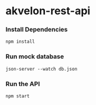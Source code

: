 # akvelon-rest-api

### Install Dependencies
`npm install`

### Run mock database
`json-server --watch db.json`

### Run the API
`npm start`